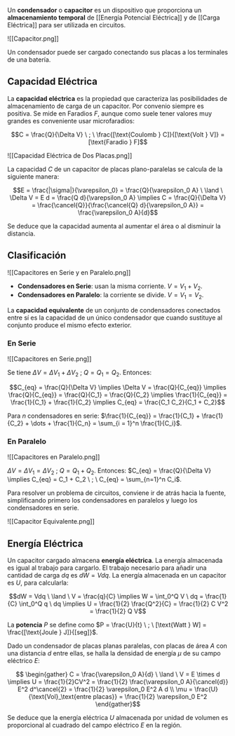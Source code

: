 Un **condensador** o **capacitor** es un dispositivo que proporciona un **almacenamiento temporal** de [[Energía Potencial Eléctrica]] y de [[Carga Eléctrica]] para ser utilizada en circuitos.

![[Capacitor.png]]

Un condensador puede ser cargado conectando sus placas a los terminales de una batería.

## Capacidad Eléctrica

La **capacidad eléctrica** es la propiedad que caracteriza las posibilidades de almacenamiento de carga de un capacitor. Por convenio siempre es positiva. Se mide en Faradios $F$, aunque como suele tener valores muy grandes es conveniente usar microfaradios:

$$C = \frac{Q}{\Delta V} \ ; \ \frac{[\text{Coulomb } C]}{[\text{Volt } V]} = [\text{Faradio } F]$$

![[Capacidad Eléctrica de Dos Placas.png]]

La capacidad $C$ de un capacitor de placas plano-paralelas se calcula de la siguiente manera:

$$E = \frac{|\sigma|}{\varepsilon_0} = \frac{Q}{\varepsilon_0 A} \ \land \ \Delta V = E d = \frac{Q d}{\varepsilon_0 A} \implies C = \frac{Q}{\Delta V} = \frac{\cancel{Q}}{\frac{\cancel{Q} d}{\varepsilon_0 A}} = \frac{\varepsilon_0 A}{d}$$

Se deduce que la capacidad aumenta al aumentar el área o al disminuir la distancia.

## Clasificación

![[Capacitores en Serie y en Paralelo.png]]

- **Condensadores en Serie**: usan la misma corriente. $V = V_1 + V_2$.
- **Condensadores en Paralelo**: la corriente se divide. $V = V_1 = V_2$.

La **capacidad equivalente** de un conjunto de condensadores conectados entre sí es la capacidad de un único condensador que cuando sustituye al conjunto produce el mismo efecto exterior.

### En Serie

![[Capacitores en Serie.png]]

Se tiene $\Delta V = \Delta V_1 + \Delta V_2 \ ; \ Q = Q_1 = Q_2$. Entonces:

$$C_{eq} = \frac{Q}{\Delta V} \implies \Delta V = \frac{Q}{C_{eq}} \implies \frac{Q}{C_{eq}} = \frac{Q}{C_1} = \frac{Q}{C_2} \implies \frac{1}{C_{eq}} = \frac{1}{C_1} + \frac{1}{C_2} \implies C_{eq} = \frac{C_1 C_2}{C_1 + C_2}$$

Para $n$ condensadores en serie: $\frac{1}{C_{eq}} = \frac{1}{C_1} + \frac{1}{C_2} + \dots + \frac{1}{C_n} = \sum_{i = 1}^n \frac{1}{C_i}$.

### En Paralelo

![[Capacitores en Paralelo.png]]

$\Delta V = \Delta V_1 = \Delta V_2 \ ; \ Q = Q_1 + Q_2$. Entonces: $C_{eq} = \frac{Q}{\Delta V} \implies C_{eq} = C_1 + C_2 \ ; \ C_{eq} = \sum_{n=1}^n C_i$.

Para resolver un problema de circuitos, conviene ir de atrás hacia la fuente, simplificando primero los condensadores en paralelos y luego los condensadores en serie.

![[Capacitor Equivalente.png]]

## Energía Eléctrica

Un capacitor cargado almacena **energía eléctrica**. La energía almacenada es igual al trabajo para cargarlo. El trabajo necesario para añadir una cantidad de carga $dq$ es $dW = V dq$. La energía almacenada en un capacitor es $U$, para calcularla:

$$dW = Vdq \ \land \ V = \frac{q}{C} \implies W = \int_0^Q V \ dq = \frac{1}{C} \int_0^Q q \ dq \implies U = \frac{1}{2} \frac{Q^2}{C} = \frac{1}{2} C V^2 = \frac{1}{2} Q V$$

La **potencia** $P$ se define como $P = \frac{U}{t} \ ; \ [\text{Watt } W] = \frac{[\text{Joule } J]}{[seg]}$.

Dado un condensador de placas planas paralelas, con placas de área $A$ con una distancia $d$ entre ellas, se halla la densidad de energía $\mu$ de su campo eléctrico $E$:

$$
\begin{gather}
C = \frac{\varepsilon_0 A}{d} \ \land \ V = E \times d \implies U = \frac{1}{2}CV^2 = \frac{1}{2} \frac{\varepsilon_0 A}{\cancel{d}} E^2 d^\cancel{2} = \frac{1}{2} \varepsilon_0 E^2 A d \\
\mu = \frac{U}{\text{Vol}_\text{entre placas}} = \frac{1}{2} \varepsilon_0 E^2
\end{gather}$$

Se deduce que la energía eléctrica $U$ almacenada por unidad de volumen es proporcional al cuadrado del campo eléctrico $E$ en la región.

